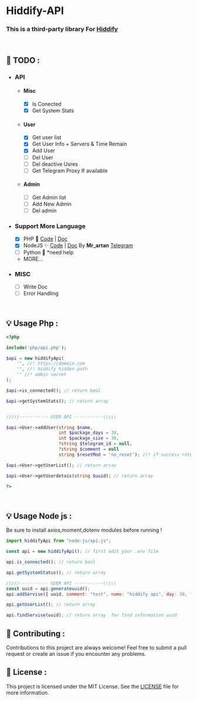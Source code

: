 # Hiddify-API

### This is a third-party library For [Hiddify](https://github.com/hiddify)

<br>

## 📑 TODO :

- ### API

  - #### Misc
    - [x] Is Conected
    - [x] Get System Stats
  - #### User
    - [x] Get user list
    - [x] Get User Info + Servers & Time Remain
    - [x] Add User
    - [ ] Del User
    - [ ] Del deactive Usres
    - [ ] Get Telegram Proxy If available
  - #### Admin
    - [ ] Get Admin list
    - [ ] Add New Admin
    - [ ] Del admin

- ### Support More Language

  - [x] PHP 🐘 [Code](https://github.com/alix1383/hiddify-api/blob/main/php/api.php) | [Doc](https://github.com/alix1383/hiddify-api#-usage-php-)
  - [x] NodeJS ✨ [Code](https://github.com/alix1383/hiddify-api/blob/main/node-js/api.js) | [Doc](https://github.com/alix1383/hiddify-api#-usage-node-js-) By <b>Mr_artan</b> [Telegram](https://t.me/mr_saebi)
  - [ ] Python 🐍 \*need help
  - MORE...

- ### MISC
  - [ ] Write Doc
  - [ ] Error Handling

<br>

## 💡 Usage Php :

```php
<?php

include('php/api.php');

$api = new hiddifyApi(
    '', //! https://domain.com
    '', //! hiddify hidden path
    '' //! admin secret
);

$api->is_connected(); // return bool

$api->getSystemStats(); // return array


/////----------- USER API -----------\\\\\

$api->User->addUser(string $name,
                    int $package_days = 30,
                    int $package_size = 30,
                    ?string $telegram_id = null,
                    ?string $comment = null
                    string $resetMod = 'no_reset'); //! if success return user uuid else return false

$api->User->getUserList(); // return array

$api->User->getUserdetais(string $uuid); // return array

?>
```

<br>

## 💡 Usage Node js :

Be sure to install axios,moment,dotenv modules before running !

```js
import hiddifyApi from "node-js/api.js";

const api = new hiddifyApi(); // first edit your .env file

api.is_connected(); // return bool

api.getSystemStatus(); // return array

/////----------- USER API -----------\\\\\
const uuid = api.generateuuid();
api.addServise({ uuid, comment: "test", name: "hiddify api", day: 30, traficc: 25, telegram_id: 123456 }); //! if success return user uuid else return false

api.getUserList(); // return array

api.findServise(uuid); // return array  for find information uuid
```

## 🤝 Contributing :

Contributions to this project are always welcome! Feel free to submit a pull request or create an issue if you encounter any problems.

## 📃 License :

This project is licensed under the MIT License. See the [LICENSE](https://github.com/alix1383/hiddify-api/blob/main/LICENSE) file for more information.
